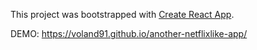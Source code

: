 This project was bootstrapped with [Create React App](https://github.com/facebook/create-react-app).

DEMO: https://voland91.github.io/another-netflixlike-app/
